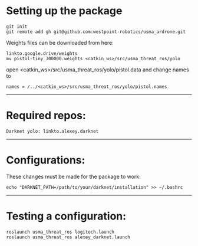 Setting up the package
=======

	git init
	git remote add gh git@github.com:westpoint-robotics/usma_ardrone.git

Weights files can be downloaded from here: 

	linkto.google.drive/weights
	mv pistol-tiny_300000.weights <catkin_ws>/src/usma_threat_ros/yolo

open <catkin_ws>/src/usma_threat_ros/yolo/pistol.data and change names to 

	names = /../<catkin_ws>/src/usma_threat_ros/yolo/pistol.names

---
Required repos:
=======

	Darknet yolo: linkto.alexey.darknet

---
Configurations:
=======
These changes must be made for the package to work:

	echo "DARKNET_PATH=/path/to/your/darknet/installation" >> ~/.bashrc

---
Testing a configuration:
=======

	roslaunch usma_threat_ros logitech.launch
	roslaunch usma_threat_ros alexey_darknet.launch

